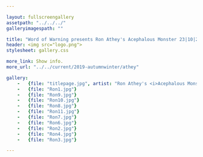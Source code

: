 ```yaml
---

layout: fullscreengallery
assetpath: "../../../"
galleryimagespath: ""

title: "Word of Warning presents Ron Athey's Acephalous Monster 23|10|2019"
header: <img src="logo.png">
stylesheet: gallery.css

more_link: Show info.
more_url: "../../current/2019-autumnwinter/athey"

gallery:
    -   {file: "titlepage.jpg", artist: "Ron Athey's <i>Acephalous Monster</i> at NIAMOS, Wed 23 Oct 2019"}
    -   {file: "Ron1.jpg"}
    -   {file: "Ron9.jpg"} 
    -   {file: "Ron10.jpg"} 
    -   {file: "Ron8.jpg"}
    -   {file: "Ron11.jpg"} 
    -   {file: "Ron7.jpg"}
    -   {file: "Ron6.jpg"}
    -   {file: "Ron2.jpg"}
    -   {file: "Ron4.jpg"}
    -   {file: "Ron3.jpg"}

---
```

